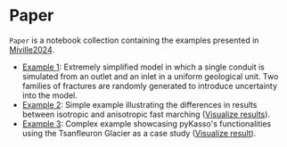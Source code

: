 # Paper

``Paper`` is a notebook collection containing the examples presented in [Miville2024]().

- [Example 1](example_01.ipynb): Extremely simplified model in which a single conduit is simulated from an outlet and an inlet in a uniform geological unit. Two families of fractures are randomly generated to introduce uncertainty into the model.
- [Example 2](example_02.ipynb): Simple example illustrating the differences in results between isotropic and anisotropic fast marching ([Visualize results](https://htmlpreview.github.io/?https://github.com/randlab/pyKasso/blob/dev/notebooks/paper/example_02.html)).
- [Example 3](example_03.ipynb): Complex example showcasing pyKasso's functionalities using the Tsanfleuron Glacier as a case study ([Visualize result](https://htmlpreview.github.io/?https://github.com/randlab/pyKasso/blob/dev/notebooks/paper/example_03.html)).